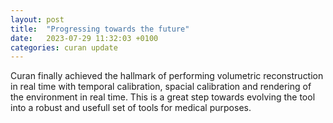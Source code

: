 ```yaml
---
layout: post
title:  "Progressing towards the future"
date:   2023-07-29 11:32:03 +0100
categories: curan update
---
```


Curan finally achieved the hallmark of performing volumetric reconstruction in real time with temporal calibration, spacial calibration and rendering of the environment in real time. This is a great step towards evolving the tool into a robust and usefull set of tools for medical purposes.